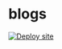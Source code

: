 # blogs
[![Deploy site](https://github.com/pandaind/blogs/actions/workflows/publish.yaml/badge.svg)](https://github.com/pandaind/blogs/actions/workflows/publish.yaml)
